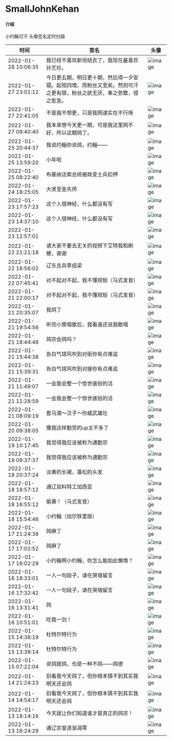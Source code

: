 # SmallJohnKehan

#### 介绍
小约翰可汗 头像签名定时扫描

| 时间                | 签名             |                        头像                                  |
| ------------------- | ---------------- | ------------------------------------------------------------ |
| 2022-01-28 10:06:35 | 我已经不喜欢新垣结衣了，我现在最喜欢孙艺珍。 | ![image](https://raw.githubusercontent.com/nvyougakki/SmallJohnKehan/main/imgs/d258a22642fb423b08f65a1ddb11f52045a332ca.jpg) |
| 2022-01-27 23:01:12 | 今日更五期，明日更十期，然后得一夕安寝。起视四境，而粉丝又至矣。然则可汗之更有限，粉丝之欲无厌，奉之弥繁，侵之愈急。 | ![image](https://raw.githubusercontent.com/nvyougakki/SmallJohnKehan/main/imgs/d258a22642fb423b08f65a1ddb11f52045a332ca.jpg) |
| 2022-01-27 22:41:05 | 不是我不想更，只是我网速实在不行呀 | ![image](https://raw.githubusercontent.com/nvyougakki/SmallJohnKehan/main/imgs/d258a22642fb423b08f65a1ddb11f52045a332ca.jpg) |
| 2022-01-27 09:40:40 | 我本来想今天更一期，可是我这里网不好，所以这期鸽了。 | ![image](https://raw.githubusercontent.com/nvyougakki/SmallJohnKehan/main/imgs/d258a22642fb423b08f65a1ddb11f52045a332ca.jpg) |
| 2022-01-25 20:44:37 | 我说约翰你说鸽，约翰—— | ![image](https://raw.githubusercontent.com/nvyougakki/SmallJohnKehan/main/imgs/6ad48159359c4ee4833bd86d439bc6d2e3804849.jpg) |
| 2022-01-25 13:59:20 | 小年啦 | ![image](https://raw.githubusercontent.com/nvyougakki/SmallJohnKehan/main/imgs/6ad48159359c4ee4833bd86d439bc6d2e3804849.jpg) |
| 2022-01-25 08:22:40 | 布基纳法索总统被政变士兵扣押 | ![image](https://raw.githubusercontent.com/nvyougakki/SmallJohnKehan/main/imgs/6ad48159359c4ee4833bd86d439bc6d2e3804849.jpg) |
| 2022-01-24 18:25:05 | 大贤至圣先师 | ![image](https://raw.githubusercontent.com/nvyougakki/SmallJohnKehan/main/imgs/97f71e004e29f96dce731225d3b5c4f3aa67140a.jpg) |
| 2022-01-23 17:57:23 | 这个人很神经，什么都没有写 | ![image](https://raw.githubusercontent.com/nvyougakki/SmallJohnKehan/main/imgs/3491ea9921be233609b90fbda7663d59e208a2d6.jpg) |
| 2022-01-23 14:37:10 | 这个人很神经，什么都没有写 | ![image](https://raw.githubusercontent.com/nvyougakki/SmallJohnKehan/main/imgs/86c21ccd5f7b16018344fdd34091c2a7fcee8b56.jpg) |
| 2022-01-23 12:57:01 |  | ![image](https://raw.githubusercontent.com/nvyougakki/SmallJohnKehan/main/imgs/86c21ccd5f7b16018344fdd34091c2a7fcee8b56.jpg) |
| 2022-01-22 21:21:18 | 请大家不要去无关的视频下艾特我和刷梗，谢谢 | ![image](https://raw.githubusercontent.com/nvyougakki/SmallJohnKehan/main/imgs/86c21ccd5f7b16018344fdd34091c2a7fcee8b56.jpg) |
| 2022-01-22 16:56:02 | 辽东总兵李成梁 | ![image](https://raw.githubusercontent.com/nvyougakki/SmallJohnKehan/main/imgs/14891bb6e4b1c65c31b9e4c3ce44dec152abe3a2.jpg) |
| 2022-01-22 07:45:41 | 对不起对不起，我不懂规矩（马式发音） | ![image](https://raw.githubusercontent.com/nvyougakki/SmallJohnKehan/main/imgs/748c2057591613652c91f5bf01cd427e9260f62b.jpg) |
| 2022-01-21 22:00:17 | 对不起对不起，我不懂规矩（马式发音） | ![image](https://raw.githubusercontent.com/nvyougakki/SmallJohnKehan/main/imgs/3406e2fa77c0da2d73dfc9f99620391cb4bea776.jpg) |
| 2022-01-21 20:35:07 | 我鸽了 | ![image](https://raw.githubusercontent.com/nvyougakki/SmallJohnKehan/main/imgs/3406e2fa77c0da2d73dfc9f99620391cb4bea776.jpg) |
| 2022-01-21 19:54:56 | 听完小策唱歌后，我看谁还说我敢唱 | ![image](https://raw.githubusercontent.com/nvyougakki/SmallJohnKehan/main/imgs/5529a05d08f2e16eee3233549a16cb853b809cf9.jpg) |
| 2022-01-21 18:44:48 | 鸽宗会鸽吗？ | ![image](https://raw.githubusercontent.com/nvyougakki/SmallJohnKehan/main/imgs/5529a05d08f2e16eee3233549a16cb853b809cf9.jpg) |
| 2022-01-21 15:44:38 | 告白气球风吹到对街你有点难追 | ![image](https://raw.githubusercontent.com/nvyougakki/SmallJohnKehan/main/imgs/5529a05d08f2e16eee3233549a16cb853b809cf9.jpg) |
| 2022-01-21 15:39:31 | 告白气球风吹到对接你有点难追 | ![image](https://raw.githubusercontent.com/nvyougakki/SmallJohnKehan/main/imgs/5529a05d08f2e16eee3233549a16cb853b809cf9.jpg) |
| 2022-01-21 11:49:07 | 一会我会整一个惊世骇俗的活 | ![image](https://raw.githubusercontent.com/nvyougakki/SmallJohnKehan/main/imgs/5529a05d08f2e16eee3233549a16cb853b809cf9.jpg) |
| 2022-01-21 11:28:59 | 一会我会整一个惊世骇俗的活 | ![image](https://raw.githubusercontent.com/nvyougakki/SmallJohnKehan/main/imgs/ac27791485ccbd7aa9525b6becb063db7c0f59b3.jpg) |
| 2022-01-21 08:09:19 | 套马滴～汉子～你威武雄壮 | ![image](https://raw.githubusercontent.com/nvyougakki/SmallJohnKehan/main/imgs/ac27791485ccbd7aa9525b6becb063db7c0f59b3.jpg) |
| 2022-01-20 09:38:05 | 像我这样勤劳的up主不多了 | ![image](https://raw.githubusercontent.com/nvyougakki/SmallJohnKehan/main/imgs/f99751e97c9f6c6619d4284b0e1e1d199bd7be0a.jpg) |
| 2022-01-19 10:17:45 | 我觉得我应该被称为通勤宗 | ![image](https://raw.githubusercontent.com/nvyougakki/SmallJohnKehan/main/imgs/f99751e97c9f6c6619d4284b0e1e1d199bd7be0a.jpg) |
| 2022-01-19 09:37:37 | 我觉得我应该被称为通勤宗 | ![image](https://raw.githubusercontent.com/nvyougakki/SmallJohnKehan/main/imgs/0a95976d29eed8689ad93b52fdbf364d5830ebbf.jpg) |
| 2022-01-18 20:37:24 | 淡黄的长裙，蓬松的头发 | ![image](https://raw.githubusercontent.com/nvyougakki/SmallJohnKehan/main/imgs/0a95976d29eed8689ad93b52fdbf364d5830ebbf.jpg) |
| 2022-01-18 18:57:12 | 通辽双料特工加西亚 | ![image](https://raw.githubusercontent.com/nvyougakki/SmallJohnKehan/main/imgs/618f2da5fa32ee529efd210667260bbf131356fb.jpg) |
| 2022-01-18 16:55:12 | 偷袭！（马式发音） | ![image](https://raw.githubusercontent.com/nvyougakki/SmallJohnKehan/main/imgs/e925042c017e8bb0b3adc759fbdce442b96ff9e4.jpg) |
| 2022-01-18 15:54:46 | 小约翰（加尔铁里版） | ![image](https://raw.githubusercontent.com/nvyougakki/SmallJohnKehan/main/imgs/e925042c017e8bb0b3adc759fbdce442b96ff9e4.jpg) |
| 2022-01-17 21:24:38 | 鸽麻了 | ![image](https://raw.githubusercontent.com/nvyougakki/SmallJohnKehan/main/imgs/b7b626124d9efa7394b75ef3e8bf4fd7b183e468.jpg) |
| 2022-01-17 17:02:52 | 鸽麻了 | ![image](https://raw.githubusercontent.com/nvyougakki/SmallJohnKehan/main/imgs/e11c4204bd1b5561eaa1bac185bb4c7a90f1669c.jpg) |
| 2022-01-17 16:02:29 | 小约翰啊小约翰，你怎么能如此懒惰？ | ![image](https://raw.githubusercontent.com/nvyougakki/SmallJohnKehan/main/imgs/e11c4204bd1b5561eaa1bac185bb4c7a90f1669c.jpg) |
| 2022-01-16 18:33:01 | 一人一句段子，请在哭墙留言 | ![image](https://raw.githubusercontent.com/nvyougakki/SmallJohnKehan/main/imgs/e11c4204bd1b5561eaa1bac185bb4c7a90f1669c.jpg) |
| 2022-01-16 17:32:42 | 一人一句段子，请在哭墙留言 | ![image](https://raw.githubusercontent.com/nvyougakki/SmallJohnKehan/main/imgs/63466ade3ba37cf7926c2fdf25e3701218924b64.jpg) |
| 2022-01-16 13:31:41 | 鸽 | ![image](https://raw.githubusercontent.com/nvyougakki/SmallJohnKehan/main/imgs/63466ade3ba37cf7926c2fdf25e3701218924b64.jpg) |
| 2022-01-16 10:51:01 | 吃我一剑！ | ![image](https://raw.githubusercontent.com/nvyougakki/SmallJohnKehan/main/imgs/63466ade3ba37cf7926c2fdf25e3701218924b64.jpg) |
| 2022-01-15 14:38:19 | 杜特尔特行为 | ![image](https://raw.githubusercontent.com/nvyougakki/SmallJohnKehan/main/imgs/63466ade3ba37cf7926c2fdf25e3701218924b64.jpg) |
| 2022-01-15 13:38:14 | 杜特尔特行为 | ![image](https://raw.githubusercontent.com/nvyougakki/SmallJohnKehan/main/imgs/7a3168f2b8651f4880ee778c541bc0ec931618a7.jpg) |
| 2022-01-15 07:22:04 | 说鸽就鸽，也是一种不鸽——鸽德 | ![image](https://raw.githubusercontent.com/nvyougakki/SmallJohnKehan/main/imgs/e9d023c72bc52ccc20091aaba4ebb2a996706833.jpg) |
| 2022-01-14 21:24:23 | 别看我今天鸽了，但你根本猜不到其实我明天还会鸽 | ![image](https://raw.githubusercontent.com/nvyougakki/SmallJohnKehan/main/imgs/e9d023c72bc52ccc20091aaba4ebb2a996706833.jpg) |
| 2022-01-14 14:54:17 | 别看我今天鸽了，但你根本猜不到其实我明天还会鸽 | ![image](https://raw.githubusercontent.com/nvyougakki/SmallJohnKehan/main/imgs/6183548a51b75d4bde9c4de3196ce02b6d8fdd22.jpg) |
| 2022-01-13 18:14:16 | 今天就让你们知道谁才是真正的鸽宗！ | ![image](https://raw.githubusercontent.com/nvyougakki/SmallJohnKehan/main/imgs/6183548a51b75d4bde9c4de3196ce02b6d8fdd22.jpg) |
| 2022-01-13 16:24:29 | 通辽宗室逐渐凋零 | ![image](https://raw.githubusercontent.com/nvyougakki/SmallJohnKehan/main/imgs/cb024a203b2bb76f50990d10778a8ca2682e74e5.jpg) |
